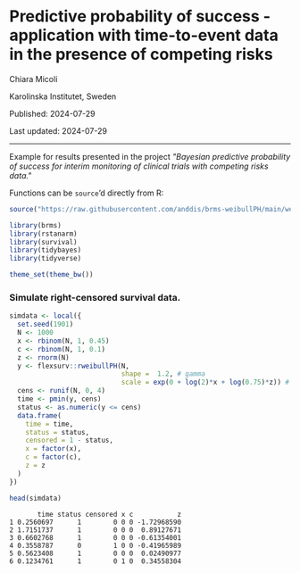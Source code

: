 # Predictive probability of success - application with time-to-event data in the presence of competing risks

Chiara Micoli

Karolinska Institutet, Sweden

Published: 2024-07-29

Last updated: 2024-07-29

------------------------------------------------------------------------

Example for results presented in the project *"Bayesian predictive probability of success for interim monitoring of clinical trials with competing risks data."*

Functions can be `source`’d directly from R:

``` r
source("https://raw.githubusercontent.com/anddis/brms-weibullPH/main/weibullPH_funs.R")
```

``` r
library(brms)
library(rstanarm)
library(survival)
library(tidybayes)
library(tidyverse)

theme_set(theme_bw())
```

### Simulate right-censored survival data.

``` r
simdata <- local({
  set.seed(1901)
  N <- 1000
  x <- rbinom(N, 1, 0.45)
  c <- rbinom(N, 1, 0.1)
  z <- rnorm(N)
  y <- flexsurv::rweibullPH(N, 
                            shape =  1.2, # gamma
                            scale = exp(0 + log(2)*x + log(0.75)*z)) # mu
  cens <- runif(N, 0, 4)
  time <- pmin(y, cens)
  status <- as.numeric(y <= cens)
  data.frame(
    time = time,
    status = status,
    censored = 1 - status,
    x = factor(x),
    c = factor(c),
    z = z
  )
})

head(simdata)
```

```
       time status censored x c           z
1 0.2560697      1        0 0 0 -1.72968590
2 1.7151737      1        0 0 0  0.89127671
3 0.6602768      1        0 0 0 -0.61354001
4 0.3558787      0        1 0 0 -0.41965989
5 0.5623408      1        0 0 0  0.02490977
6 0.1234761      1        0 1 0  0.34558304
```
